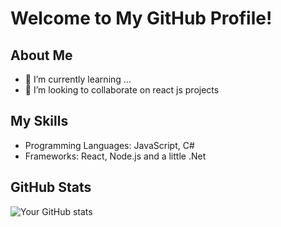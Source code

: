 # Welcome to My GitHub Profile!

## About Me
- 🌱 I’m currently learning ...
- 👯 I’m looking to collaborate on react js projects

## My Skills
- Programming Languages: JavaScript, C#
- Frameworks: React, Node.js and a little .Net

## GitHub Stats
![Your GitHub stats](https://github-readme-stats.vercel.app/api?username=lord-20&show_icons=true)
